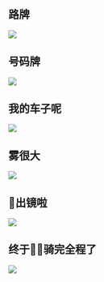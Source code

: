 ## 路牌
![](https://riverluooo.oss-cn-beijing.aliyuncs.com/img/20181129192325.jpg)

## 号码牌
![](https://riverluooo.oss-cn-beijing.aliyuncs.com/img/20181129192345.jpeg)

## 我的车子呢 
![](https://riverluooo.oss-cn-beijing.aliyuncs.com/img/20181129192401.jpeg)

## 雾很大 
![](https://riverluooo.oss-cn-beijing.aliyuncs.com/img/20181129192432.gif)

## 出镜啦 
![](https://riverluooo.oss-cn-beijing.aliyuncs.com/img/20181129192458.jpg)

## 终于骑完全程了
![](https://riverluooo.oss-cn-beijing.aliyuncs.com/img/20181129192530.png)

